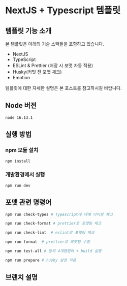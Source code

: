 # NextJS + Typescript 템플릿

## 템플릿 기능 소개

본 템플릿은 아래의 기술 스택들을 포함하고 있습니다.

- NextJS
- TypeScript
- ESLint & Prettier (저장 시 포맷 자동 적용)
- Husky(커밋 전 포맷 체크)
- Emotion

템플릿에 대한 자세한 설명은 본 포스트를 참고하시길 바랍니다.

## Node 버전

`node 16.13.1`

## 실행 방법

### npm 모듈 설치

```tsx
npm install
```

### 개발환경에서 실행

```tsx
npm run dev
```

## 포맷 관련 명령어

```bash
npm run check-types # Typescript에 대해 타이핑 체크

npm run check-format # prettier로 포맷팅 체크

npm run check-lint  # eslint로 포맷팅 체크

npm run format  # prettier로 포맷팅 수정

npm run test-all # 앞의 4개명령어 + build 실행

npm run prepare # husky 설정 적용
```

## 브랜치 설명
